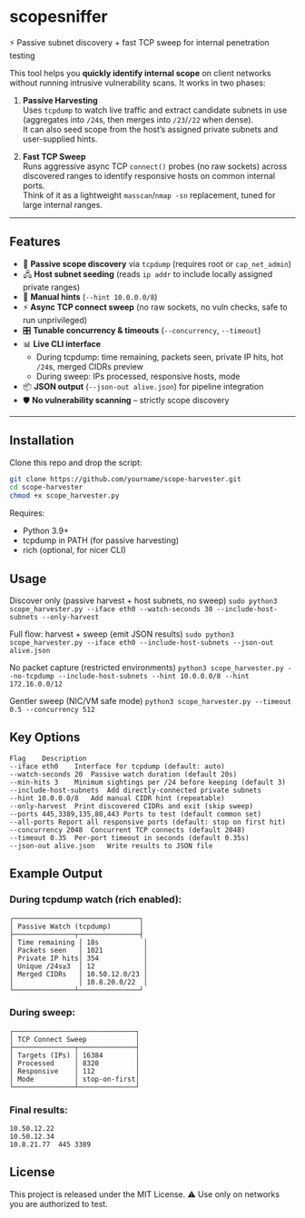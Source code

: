 # scopesniffer

⚡ Passive subnet discovery + fast TCP sweep for internal penetration testing

This tool helps you **quickly identify internal scope** on client networks without running intrusive vulnerability scans. It works in two phases:

1. **Passive Harvesting**  
   Uses `tcpdump` to watch live traffic and extract candidate subnets in use (aggregates into `/24`s, then merges into `/23`/`/22` when dense).  
   It can also seed scope from the host’s assigned private subnets and user-supplied hints.

2. **Fast TCP Sweep**  
   Runs aggressive async TCP `connect()` probes (no raw sockets) across discovered ranges to identify responsive hosts on common internal ports.  
   Think of it as a lightweight `masscan`/`nmap -sn` replacement, tuned for large internal ranges.

---

## Features

- 🔎 **Passive scope discovery** via `tcpdump` (requires root or `cap_net_admin`)
- 🖧 **Host subnet seeding** (reads `ip addr` to include locally assigned private ranges)
- 🧾 **Manual hints** (`--hint 10.0.0.0/8`)
- ⚡ **Async TCP connect sweep** (no raw sockets, no vuln checks, safe to run unprivileged)
- 🎛️ **Tunable concurrency & timeouts** (`--concurrency`, `--timeout`)
- 📊 **Live CLI interface**  
  - During tcpdump: time remaining, packets seen, private IP hits, hot `/24`s, merged CIDRs preview  
  - During sweep: IPs processed, responsive hosts, mode
- 📦 **JSON output** (`--json-out alive.json`) for pipeline integration
- 🛡️ **No vulnerability scanning** – strictly scope discovery

---

## Installation

Clone this repo and drop the script:

```bash
git clone https://github.com/yourname/scope-harvester.git
cd scope-harvester
chmod +x scope_harvester.py
```
Requires:

- Python 3.9+
- tcpdump in PATH (for passive harvesting)
- rich (optional, for nicer CLI)

## Usage
Discover only (passive harvest + host subnets, no sweep)
`sudo python3 scope_harvester.py --iface eth0 --watch-seconds 30 --include-host-subnets --only-harvest`

Full flow: harvest + sweep (emit JSON results)
`sudo python3 scope_harvester.py --iface eth0 --include-host-subnets --json-out alive.json`

No packet capture (restricted environments)
`python3 scope_harvester.py --no-tcpdump --include-host-subnets --hint 10.0.0.0/8 --hint 172.16.0.0/12`

Gentler sweep (NIC/VM safe mode)
`python3 scope_harvester.py --timeout 0.5 --concurrency 512`

## Key Options
```
Flag	Description
--iface eth0	Interface for tcpdump (default: auto)
--watch-seconds 20	Passive watch duration (default 20s)
--min-hits 3	Minimum sightings per /24 before keeping (default 3)
--include-host-subnets	Add directly-connected private subnets
--hint 10.0.0.0/8	Add manual CIDR hint (repeatable)
--only-harvest	Print discovered CIDRs and exit (skip sweep)
--ports 445,3389,135,80,443	Ports to test (default common set)
--all-ports	Report all responsive ports (default: stop on first hit)
--concurrency 2048	Concurrent TCP connects (default 2048)
--timeout 0.35	Per-port timeout in seconds (default 0.35s)
--json-out alive.json	Write results to JSON file
```
## Example Output
### During tcpdump watch (rich enabled):
```
┌───────────────────────────────┐
│ Passive Watch (tcpdump)       │
├───────────────┬───────────────┤
│ Time remaining │ 18s           │
│ Packets seen   │ 1021          │
│ Private IP hits│ 354           │
│ Unique /24s≥3  │ 12            │
│ Merged CIDRs   │ 10.50.12.0/23 │
│                │ 10.8.20.0/22  │
└───────────────┴───────────────┘
```

### During sweep:
```
┌──────────────────────────────┐
│ TCP Connect Sweep            │
├───────────────┬──────────────┤
│ Targets (IPs) │ 16384        │
│ Processed     │ 8320         │
│ Responsive    │ 112          │
│ Mode          │ stop-on-first│
└───────────────┴──────────────┘
```

### Final results:
```
10.50.12.22
10.50.12.34
10.8.21.77  445 3389
```
## License
This project is released under the MIT License.
⚠️ Use only on networks you are authorized to test.

